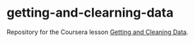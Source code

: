 # getting-and-clearning-data
Repository for the Coursera lesson [Getting and Cleaning Data](https://www.coursera.org/learn/data-cleaning).

